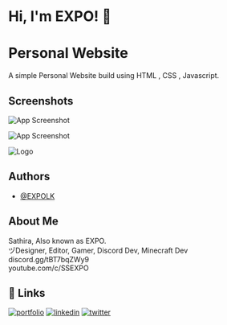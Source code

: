 
# Hi, I'm EXPO! 👋


# Personal Website

A simple Personal Website build using HTML , CSS , Javascript.

## Screenshots

![App Screenshot](https://media.discordapp.net/attachments/1013136431138488361/1013182696614281226/Screenshot_2022-08-28_014818.png?width=1176&height=657)

![App Screenshot](https://cdn.discordapp.com/attachments/1013136431138488361/1013183121283358931/Screenshot_2022-08-28_015743.png)


![Logo](https://cdn.discordapp.com/attachments/916883254102069298/1003001048937549896/800_2.png)


## Authors

- [@EXPOLK](https://github.com/EXPOLK)


## About Me

Sathira, Also known as EXPO.\
ヅDesigner, Editor, Gamer, Discord Dev, Minecraft Dev \
discord.gg/tBT7bqZWy9 \
youtube.com/c/SSEXPO

## 🔗 Links
[![portfolio](https://img.shields.io/badge/my_portfolio-000?style=for-the-badge&logo=ko-fi&logoColor=white)](https://sathira.ml/)
[![linkedin](https://img.shields.io/badge/linkedin-0A66C2?style=for-the-badge&logo=linkedin&logoColor=white)](https://www.linkedin.com/in/sathira-gamage-b09929248/)
[![twitter](https://img.shields.io/badge/twitter-1DA1F2?style=for-the-badge&logo=twitter&logoColor=white)](https://twitter.com/SathiraGamage)

